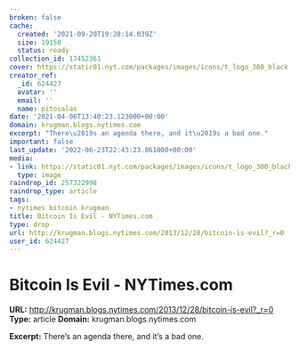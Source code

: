 ```yaml
---
broken: false
cache:
  created: '2021-09-20T19:28:14.039Z'
  size: 19158
  status: ready
collection_id: 17452361
cover: https://static01.nyt.com/packages/images/icons/t_logo_300_black.png
creator_ref:
  _id: 624427
  avatar: ''
  email: ''
  name: pitosalas
date: '2021-04-06T13:40:23.123000+00:00'
domain: krugman.blogs.nytimes.com
excerpt: "There\u2019s an agenda there, and it\u2019s a bad one."
important: false
last_update: '2022-06-23T22:43:23.861000+00:00'
media:
- link: https://static01.nyt.com/packages/images/icons/t_logo_300_black.png
  type: image
raindrop_id: 257322998
raindrop_type: article
tags:
- nytimes bitcoin krugman
title: Bitcoin Is Evil - NYTimes.com
type: drop
url: http://krugman.blogs.nytimes.com/2013/12/28/bitcoin-is-evil?_r=0
user_id: 624427
---
```


# Bitcoin Is Evil - NYTimes.com

**URL:** http://krugman.blogs.nytimes.com/2013/12/28/bitcoin-is-evil?_r=0
**Type:** article
**Domain:** krugman.blogs.nytimes.com

**Excerpt:** There’s an agenda there, and it’s a bad one.
